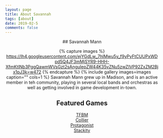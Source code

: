 ```yaml
---
layout: page
title: About Savannah
tags: [about]
date: 2019-02-5
comments: false
---
```

    
<center>
## Savannah Mann

{% capture images %}
    https://lh4.googleusercontent.com/ejYGdLw_7hIMwu5y_f9yPyFtCUUPxWDpd5Q4JF3mMjSYR9-HHH-XfmKtINb3PggQawmWVsGzt2sAngulepZW44K35vZNu5zwZIVP92ZxZM2Bjx1pJ3k=w472
{% endcapture %}
{% include gallery images=images caption="" cols=1 %}
Savannah Mann grew up in Madison, and is an active member in teh community, playing in several local bands and orchestras as well as getting involved in game development in-town. 


## Featured Games
<div markdown="0"><a href="https://mannnnnn.github.io/markdown-syntax/#" class="btn btn-success"> TFBM</a></div><div markdown="0">   <a href="#" class="btn btn-warning">Collier</a></div><div markdown="0">   <a href="#" class="btn btn-danger">Protagonist</a></div><div markdown="0"><a href="#" class="btn btn-info">Stackity</a></div>

</center>
